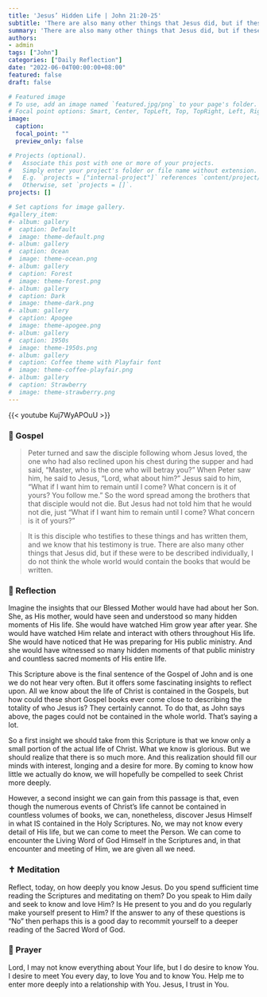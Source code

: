 ```yaml
---
title: 'Jesus’ Hidden Life | John 21:20-25'
subtitle: 'There are also many other things that Jesus did, but if these were to be described individually, I do not think the whole world would contain the books that would be written.  John 21:25'
summary: 'There are also many other things that Jesus did, but if these were to be described individually, I do not think the whole world would contain the books that would be written.  John 21:25'
authors:
- admin
tags: ["John"]
categories: ["Daily Reflection"]
date: "2022-06-04T00:00:00+08:00"
featured: false
draft: false

# Featured image
# To use, add an image named `featured.jpg/png` to your page's folder.
# Focal point options: Smart, Center, TopLeft, Top, TopRight, Left, Right, BottomLeft, Bottom, BottomRight
image:
  caption:
  focal_point: ""
  preview_only: false

# Projects (optional).
#   Associate this post with one or more of your projects.
#   Simply enter your project's folder or file name without extension.
#   E.g. `projects = ["internal-project"]` references `content/project/deep-learning/index.md`.
#   Otherwise, set `projects = []`.
projects: []

# Set captions for image gallery.
#gallery_item:
#- album: gallery
#  caption: Default
#  image: theme-default.png
#- album: gallery
#  caption: Ocean
#  image: theme-ocean.png
#- album: gallery
#  caption: Forest
#  image: theme-forest.png
#- album: gallery
#  caption: Dark
#  image: theme-dark.png
#- album: gallery
#  caption: Apogee
#  image: theme-apogee.png
#- album: gallery
#  caption: 1950s
#  image: theme-1950s.png
#- album: gallery
#  caption: Coffee theme with Playfair font
#  image: theme-coffee-playfair.png
#- album: gallery
#  caption: Strawberry
#  image: theme-strawberry.png
---
```


{{< youtube Kuj7WyAPOuU >}}

### :love_letter: Gospel
> Peter turned and saw the disciple following whom Jesus loved, the one who had also reclined upon his chest during the supper and had said, “Master, who is the one who will betray you?” When Peter saw him, he said to Jesus, “Lord, what about him?” Jesus said to him, “What if I want him to remain until I come? What concern is it of yours? You follow me.” So the word spread among the brothers that that disciple would not die. But Jesus had not told him that he would not die, just “What if I want him to remain until I come? What concern is it of yours?”

> It is this disciple who testifies to these things and has written them, and we know that his testimony is true. There are also many other things that Jesus did, but if these were to be described individually, I do not think the whole world would contain the books that would be written.

### :speech_balloon: Reflection
Imagine the insights that our Blessed Mother would have had about her Son.  She, as His mother, would have seen and understood so many hidden moments of His life.  She would have watched Him grow year after year.  She would have watched Him relate and interact with others throughout His life.  She would have noticed that He was preparing for His public ministry.  And she would have witnessed so many hidden moments of that public ministry and countless sacred moments of His entire life.

This Scripture above is the final sentence of the Gospel of John and is one we do not hear very often.  But it offers some fascinating insights to reflect upon.  All we know about the life of Christ is contained in the Gospels, but how could these short Gospel books ever come close to describing the totality of who Jesus is?  They certainly cannot.  To do that, as John says above, the pages could not be contained in the whole world.  That’s saying a lot.

So a first insight we should take from this Scripture is that we know only a small portion of the actual life of Christ.  What we know is glorious.  But we should realize that there is so much more.  And this realization should fill our minds with interest, longing and a desire for more.  By coming to know how little we actually do know, we will hopefully be compelled to seek Christ more deeply.  

However, a second insight we can gain from this passage is that, even though the numerous events of Christ’s life cannot be contained in countless volumes of books, we can, nonetheless, discover Jesus Himself in what IS contained in the Holy Scriptures.  No, we may not know every detail of His life, but we can come to meet the Person.  We can come to encounter the Living Word of God Himself in the Scriptures and, in that encounter and meeting of Him, we are given all we need.

### :latin_cross: Meditation
Reflect, today, on how deeply you know Jesus.  Do you spend sufficient time reading the Scriptures and meditating on them?  Do you speak to Him daily and seek to know and love Him?  Is He present to you and do you regularly make yourself present to Him?  If the answer to any of these questions is “No” then perhaps this is a good day to recommit yourself to a deeper reading of the Sacred Word of God.

### :pray: Prayer
Lord, I may not know everything about Your life, but I do desire to know You.  I desire to meet You every day, to love You and to know You.  Help me to enter more deeply into a relationship with You.  Jesus, I trust in You.
